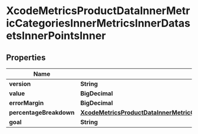 

# XcodeMetricsProductDataInnerMetricCategoriesInnerMetricsInnerDatasetsInnerPointsInner


## Properties

| Name | Type | Description | Notes |
|------------ | ------------- | ------------- | -------------|
|**version** | **String** |  |  [optional] |
|**value** | **BigDecimal** |  |  [optional] |
|**errorMargin** | **BigDecimal** |  |  [optional] |
|**percentageBreakdown** | [**XcodeMetricsProductDataInnerMetricCategoriesInnerMetricsInnerDatasetsInnerPointsInnerPercentageBreakdown**](XcodeMetricsProductDataInnerMetricCategoriesInnerMetricsInnerDatasetsInnerPointsInnerPercentageBreakdown.md) |  |  [optional] |
|**goal** | **String** |  |  [optional] |



